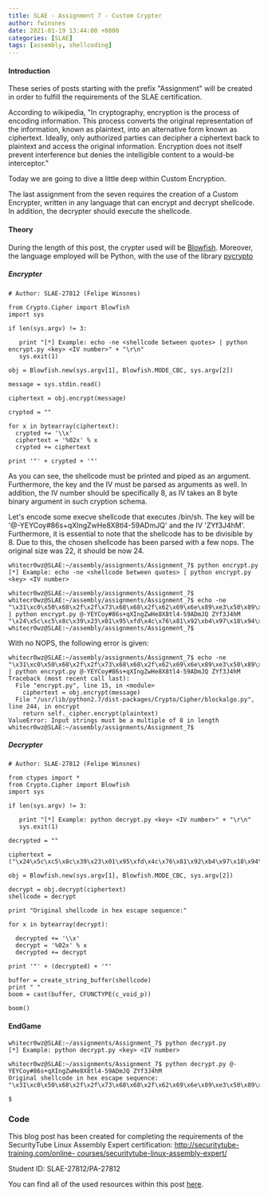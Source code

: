```yaml
---
title: SLAE - Assignment 7 - Custom Crypter
author: fwinsnes
date: 2021-01-19 13:44:00 +0800
categories: [SLAE]
tags: [assembly, shellcoding]
---
```


#### Introduction

These series of posts starting with the prefix "Assignment" will be created in order to fulfill the requirements of the SLAE certification. 

According to wikipedia, "In cryptography, encryption is the process of encoding information. This process converts the original representation of the information, known as plaintext, into an alternative form known as ciphertext. Ideally, only authorized parties can decipher a ciphertext back to plaintext and access the original information. Encryption does not itself prevent interference but denies the intelligible content to a would-be interceptor."

Today we are going to dive a little deep within Custom Encryption. 

The last assignment from the seven requires the creation of a Custom Encrypter, written in any language that can encrypt and decrypt shellcode. In addition, the decrypter should execute the shellcode.

#### Theory

During the length of this post, the crypter used will be [Blowfish](https://en.wikipedia.org/wiki/Blowfish_(cipher)). Moreover, the language employed will be Python, with the use of the library [pycrypto](https://pypi.org/project/pycrypto/)

##### Encrypter

```term
# Author: SLAE-27812 (Felipe Winsnes)

from Crypto.Cipher import Blowfish
import sys

if len(sys.argv) != 3:

   print "[*] Example: echo -ne <shellcode between quotes> | python encrypt.py <key> <IV number>" + "\r\n"
   sys.exit(1)

obj = Blowfish.new(sys.argv[1], Blowfish.MODE_CBC, sys.argv[2])

message = sys.stdin.read()

ciphertext = obj.encrypt(message)

crypted = ""

for x in bytearray(ciphertext):
  crypted += '\\x'
  ciphertext = '%02x' % x
  crypted += ciphertext

print '"' + crypted + '"'
```

As you can see, the shellcode must be printed and piped as an argument. Furthermore, the key and the IV must be parsed as arguments as well. In addition, the IV number should be 
specifically 8, as IV takes an 8 byte binary argument in such cryption schema.

Let's encode some execve shellcode that executes /bin/sh. The key will be '@-YEYCoy#86s+qXIngZwHe8X8tl4-59ADmJQ' and the IV 'ZYf3J4hM'. Furthermore, it is essential to note that the shellcode has to be divisible by 8. Due to this, the chosen shellcode has been parsed with a few nops. The original size was 22, it should be now 24.

```term
whitecr0wz@SLAE:~/assembly/assignments/Assignment_7$ python encrypt.py 
[*] Example: echo -ne <shellcode between quotes> | python encrypt.py <key> <IV number>

whitecr0wz@SLAE:~/assembly/assignments/Assignment_7$ 
whitecr0wz@SLAE:~/assembly/assignments/Assignment_7$ echo -ne "\x31\xc0\x50\x68\x2f\x2f\x73\x68\x68\x2f\x62\x69\x6e\x89\xe3\x50\x89\xe2\xb0\x0b\xcd\x80\x90\x90" | python encrypt.py @-YEYCoy#86s+qXIngZwHe8X8tl4-59ADmJQ ZYf3J4hM 
"\x24\x5c\xc5\x8c\x39\x23\x01\x95\xfd\x4c\x76\x81\x92\xb4\x97\x18\x94\xb7\xf1\x4e\x7e\xb2\xd3\x42"
whitecr0wz@SLAE:~/assembly/assignments/Assignment_7$
```

With no NOPS, the following error is given:

```term
whitecr0wz@SLAE:~/assembly/assignments/Assignment_7$ echo -ne "\x31\xc0\x50\x68\x2f\x2f\x73\x68\x68\x2f\x62\x69\x6e\x89\xe3\x50\x89\xe2\xb0\x0b\xcd\x80" | python encrypt.py @-YEYCoy#86s+qXIngZwHe8X8tl4-59ADmJQ ZYf3J4hM 
Traceback (most recent call last):
  File "encrypt.py", line 15, in <module>
    ciphertext = obj.encrypt(message)
  File "/usr/lib/python2.7/dist-packages/Crypto/Cipher/blockalgo.py", line 244, in encrypt
    return self._cipher.encrypt(plaintext)
ValueError: Input strings must be a multiple of 8 in length
whitecr0wz@SLAE:~/assembly/assignments/Assignment_7$
```

##### Decrypter

```term
# Author: SLAE-27812 (Felipe Winsnes)

from ctypes import *
from Crypto.Cipher import Blowfish
import sys

if len(sys.argv) != 3:

   print "[*] Example: python decrypt.py <key> <IV number>" + "\r\n"
   sys.exit(1)

decrypted = ""

ciphertext = ("\x24\x5c\xc5\x8c\x39\x23\x01\x95\xfd\x4c\x76\x81\x92\xb4\x97\x18\x94\xb7\xf1\x4e\x7e\xb2\xd3\x42")

obj = Blowfish.new(sys.argv[1], Blowfish.MODE_CBC, sys.argv[2])

decrypt = obj.decrypt(ciphertext)
shellcode = decrypt

print "Original shellcode in hex escape sequence:"

for x in bytearray(decrypt):

  decrypted += '\\x'
  decrypt = '%02x' % x
  decrypted += decrypt

print '"' + (decrypted) + '"'

buffer = create_string_buffer(shellcode)
print " "
boom = cast(buffer, CFUNCTYPE(c_void_p))

boom()
```

#### EndGame

```term
whitecr0wz@SLAE:~/assignments/Assignment_7$ python decrypt.py 
[*] Example: python decrypt.py <key> <IV number>

whitecr0wz@SLAE:~/assignments/Assignment_7$ python decrypt.py @-YEYCoy#86s+qXIngZwHe8X8tl4-59ADmJQ ZYf3J4hM 
Original shellcode in hex escape sequence:
"\x31\xc0\x50\x68\x2f\x2f\x73\x68\x68\x2f\x62\x69\x6e\x89\xe3\x50\x89\xe2\xb0\x0b\xcd\x80\x90\x90"
 
$
```

### Code

This blog post has been created for completing the requirements of the SecurityTube Linux Assembly Expert certification: [http://securitytube-training.com/online-
courses/securitytube-linux-assembly-expert/](http://securitytube-training.com/online-courses/securitytube-linux-assembly-expert/)

Student ID: SLAE-27812/PA-27812

You can find all of the used resources within this post [here](https://github.com/whitecr0wz/SLAE/tree/main/Assignment_7).

